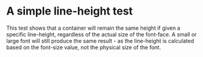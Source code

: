 # A simple line-height test

This test shows that a container will remain the same height if given a specific line-height, regardless of the actual size of the font-face. A small or large font will still produce the same result - as the line-height is calculated based on the font-size value, not the physical size of the font.


